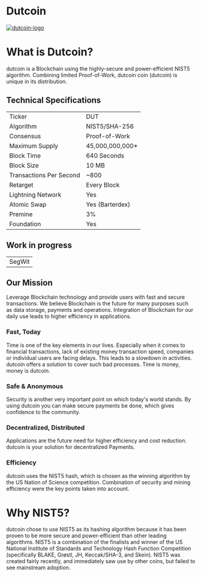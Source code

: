 # Dutcoin

<a href='https://postimages.org/' target='_blank'><img src='https://i.postimg.cc/sX1mYq2Q/dutcoin-logo.png' border='0' alt='dutcoin-logo'/></a>
 

# What is Dutcoin?
dutcoin is a Blockchain using the highly-secure and power-efficient NIST5 algorithm. Combining limited Proof-of-Work, dutcoin coin (dutcoin) is unique in its distribution. 

<a name="specifications"></a>
## Technical Specifications
<table>
<tr> <td>Ticker</td><td>DUT</td></tr>
<tr> <td>Algorithm</td><td>NIST5/SHA-256</td></tr>
<tr> <td>Consensus</td><td>Proof-of-Work</td></tr>
<tr> <td>Maximum Supply</td><td>45,000,000,000* </td></tr>
<tr> <td>Block Time</td><td>640 Seconds</td></tr>
<tr> <td>Block Size</td><td>10 MB</td></tr>
<tr> <td>Transactions Per Second</td><td>~800</td></tr>
<tr> <td>Retarget</td><td>Every Block</td></tr>
<tr> <td>Lightning Network</td><td>Yes</td></tr>
<tr> <td>Atomic Swap</td><td>Yes (Barterdex)</td></tr>
<tr> <td>Premine</td><td>3%</td></tr>
<tr> <td>Foundation</td><td>Yes</td></tr>
</table>

## Work in progress
<table>
<tr> <td>SegWit</td></tr>
</table>




## Our Mission
Leverage Blockchain technology and provide users with fast and secure transactions.
We believe Blockchain is the future for many purposes such as data storage, payments and operations. Integration of Blockchain for our daily use leads to higher efficiency in applications.

### Fast, Today
Time is one of the key elements in our lives. Especially when it comes to financial transactions, lack of existing money transaction speed, companies or individual users are facing delays. This leads to a slowdown in activities. dutcoin offers a solution to cover such bad processes. Time is money, money is dutcoin.

### Safe & Anonymous
Security is another very important point on which today's world stands. By using dutcoin you can make secure payments be done, which gives confidence to the community.

### Decentralized, Distributed
Applications are the future need for higher efficiency and cost reduction. dutcoin is your solution for decentralized Payments.

### Efficiency
dutcoin uses the NIST5 hash, which is chosen as the winning algorithm by the US Nation of Science competition. Combination of security and mining efficiency were the key points taken into account.


# Why NIST5?
dutcoin chose to use NIST5 as its hashing algorithm because it has been proven to be more secure and power-efficient than other leading algorithms. NIST5 is a combination of the finalists and winner of the US National Institute of Standards and Technology Hash Function Competition (specifically BLAKE, Grøstl, JH, Keccak/SHA-3, and Skein). NIST5 was created fairly recently, and immediately saw use by other coins, but failed to see mainstream adoption.
